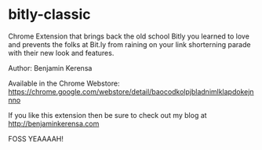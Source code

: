 bitly-classic
=============

Chrome Extension that brings back the old school Bitly you learned to love
and prevents the folks at Bit.ly from raining on your link shorterning parade
with their new look and features.

Author: Benjamin Kerensa

Available in the Chrome Webstore: https://chrome.google.com/webstore/detail/baocodkolpjbladnimlklapdokejnnno

If you like this extension then be sure to check out my blog at http://benjaminkerensa.com

FOSS YEAAAAH!
